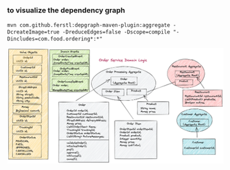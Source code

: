 ### to visualize the dependency graph
```shell
mvn com.github.ferstl:depgraph-maven-plugin:aggregate -DcreateImage=true -DreduceEdges=false -Dscope=compile "-Dincludes=com.food.ordering*:*"
```

![img.png](img.png)